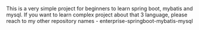 This is a very simple project for beginners to learn spring boot, mybatis and mysql.
If you want to learn complex project about that 3 language, please reach to my other repository names - enterprise-springboot-mybatis-mysql
